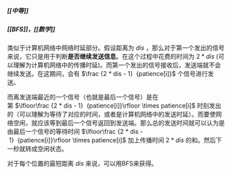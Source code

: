 ##### [[中等]]
##### [[BFS]]，[[数学]]

类似于计算机网络中网络时延部分。假设距离为 $dis$ ，那么对于第一个发出的信号来说，它只是用于判断**是否继续发送信息**。在这个过程中花费的时间为 $2 * dis$ (可以理解为计算机网络中的传播时延)。而第一个发出的信号接收后，发送端就不会继续发送。在这期间，会有 $\frac {2 * dis - 1}  {patience[i]}$ 个信号进行发送。

而离发送端最近的一个信号（也就是最后一个信号）是在第 $\lfloor\frac {2 * dis - 1}  {patience[i]}\rfloor \times patience[i]$ 时刻发出的（可以理解为等待了对应的时间，或者是计算机网络中的发送时延）。而要使网络空闲，就应该等到最后一个信号返回到发送端。那么总的发送时间就可以认为是由最后一个信号的等待时间 $\lfloor\frac {2 * dis - 1}  {patience[i]}\rfloor \times patience[i]$ 加上传播时间 $2 * dis$ 的和。然后下一秒就转成空闲状态。

对于每个位置的最短距离 $dis$ 来说，可以用BFS来获得。